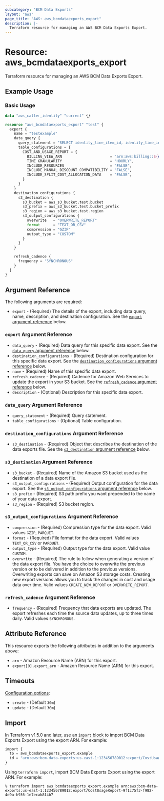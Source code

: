 ```yaml
---
subcategory: "BCM Data Exports"
layout: "aws"
page_title: "AWS: aws_bcmdataexports_export"
description: |-
  Terraform resource for managing an AWS BCM Data Exports Export.
---
```


# Resource: aws_bcmdataexports_export

Terraform resource for managing an AWS BCM Data Exports Export.

## Example Usage

### Basic Usage

```terraform
data "aws_caller_identity" "current" {}

resource "aws_bcmdataexports_export" "test" {
  export {
    name = "testexample"
    data_query {
      query_statement = "SELECT identity_line_item_id, identity_time_interval, line_item_product_code,line_item_unblended_cost FROM COST_AND_USAGE_REPORT"
      table_configurations = {
        COST_AND_USAGE_REPORT = {
          BILLING_VIEW_ARN                      = "arn:aws:billing::${data.aws_caller_identity.current.account_id}:billingview/primary"
          TIME_GRANULARITY                      = "HOURLY",
          INCLUDE_RESOURCES                     = "FALSE",
          INCLUDE_MANUAL_DISCOUNT_COMPATIBILITY = "FALSE",
          INCLUDE_SPLIT_COST_ALLOCATION_DATA    = "FALSE",
        }
      }
    }
    destination_configurations {
      s3_destination {
        s3_bucket = aws_s3_bucket.test.bucket
        s3_prefix = aws_s3_bucket.test.bucket_prefix
        s3_region = aws_s3_bucket.test.region
        s3_output_configurations {
          overwrite   = "OVERWRITE_REPORT"
          format      = "TEXT_OR_CSV"
          compression = "GZIP"
          output_type = "CUSTOM"
        }
      }
    }

    refresh_cadence {
      frequency = "SYNCHRONOUS"
    }
  }
}
```

## Argument Reference

The following arguments are required:

* `export` - (Required) The details of the export, including data query, name, description, and destination configuration.  See the [`export` argument reference](#export-argument-reference) below.

### `export` Argument Reference

* `data_query` - (Required) Data query for this specific data export. See the [`data_query` argument reference](#data_query-argument-reference) below.
* `destination_configurations` - (Required) Destination configuration for this specific data export. See the [`destination_configurations` argument reference](#destination_configurations-argument-reference) below.
* `name` - (Required) Name of this specific data export.
* `refresh_cadence` - (Required) Cadence for Amazon Web Services to update the export in your S3 bucket. See the [`refresh_cadence` argument reference](#refresh_cadence-argument-reference) below.
* `description` - (Optional) Description for this specific data export.

### `data_query` Argument Reference

* `query_statement` - (Required) Query statement.
* `table_configurations` - (Optional) Table configuration.

### `destination_configurations` Argument Reference

* `s3_destination` - (Required) Object that describes the destination of the data exports file. See the [`s3_destination` argument reference](#s3_destination-argument-reference) below.

### `s3_destination` Argument Reference

* `s3_bucket` - (Required) Name of the Amazon S3 bucket used as the destination of a data export file.
* `s3_output_configurations` - (Required) Output configuration for the data export. See the [`s3_output_configurations` argument reference](#s3_output_configurations-argument-reference) below.
* `s3_prefix` - (Required) S3 path prefix you want prepended to the name of your data export.
* `s3_region` - (Required) S3 bucket region.

### `s3_output_configurations` Argument Reference

* `compression` - (Required) Compression type for the data export. Valid values `GZIP`, `PARQUET`.
* `format` - (Required) File format for the data export. Valid values `TEXT_OR_CSV` or `PARQUET`.
* `output_type` - (Required) Output type for the data export. Valid value `CUSTOM`.
* `overwrite` - (Required) The rule to follow when generating a version of the data export file. You have the choice to overwrite the previous version or to be delivered in addition to the previous versions. Overwriting exports can save on Amazon S3 storage costs. Creating new export versions allows you to track the changes in cost and usage data over time. Valid values `CREATE_NEW_REPORT` or `OVERWRITE_REPORT`.

### `refresh_cadence` Argument Reference

* `frequency` - (Required) Frequency that data exports are updated. The export refreshes each time the source data updates, up to three times daily. Valid values `SYNCHRONOUS`.

## Attribute Reference

This resource exports the following attributes in addition to the arguments above:

* `arn` - Amazon Resource Name (ARN) for this export.
* `export[0].export_arn` - Amazon Resource Name (ARN) for this export.

## Timeouts

[Configuration options](https://developer.hashicorp.com/terraform/language/resources/syntax#operation-timeouts):

* `create` - (Default `30m`)
* `update` - (Default `30m`)

## Import

In Terraform v1.5.0 and later, use an [`import` block](https://developer.hashicorp.com/terraform/language/import) to import BCM Data Exports Export using the export ARN. For example:

```terraform
import {
  to = aws_bcmdataexports_export.example
  id = "arn:aws:bcm-data-exports:us-east-1:123456789012:export/CostUsageReport-9f1c75f3-f982-4d9a-b936-1e7ecab814b7"
}
```

Using `terraform import`, import BCM Data Exports Export using the export ARN. For example:

```console
% terraform import aws_bcmdataexports_export.example arn:aws:bcm-data-exports:us-east-1:123456789012:export/CostUsageReport-9f1c75f3-f982-4d9a-b936-1e7ecab814b7
```
